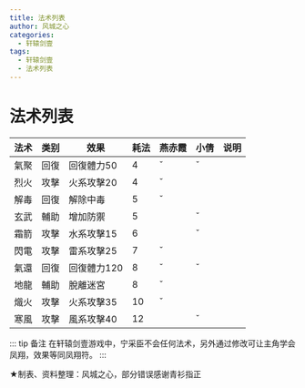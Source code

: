 ```yaml
---
title: 法术列表
author: 风城之心
categories:
  - 轩辕剑壹
tags:
  - 轩辕剑壹
  - 法术列表
---
```


# 法术列表

| 法术 | 类别    |效果    |耗法 |燕赤霞|小倩|说明|
| ---- | ----- |--------|----|----|----|----|
|氣聚   |回復   |回復體力50|4    |ˇ  |ˇ   |    |
|烈火   |攻擊   |火系攻擊20|4    |ˇ  |    |    |
|解毒   |回復   |解除中毒  |5    |ˇ  |    |    |
|玄武   |輔助   |增加防禦  |5    |   |	 ˇ|    |
|霜箭   |攻擊   |水系攻擊15|6    |   |	 ˇ|    |
|閃電   |攻擊   |雷系攻擊25|7    |	ˇ|    |    |
|氣還   |回復   |回復體力120|8   |	ˇ|	 ˇ|    |
|地龍   |輔助   |脫離迷宮  |8    |	ˇ|    |    |
|熾火   |攻擊   |火系攻擊35|10   |	ˇ|	  |    |	　
|寒風   |攻擊   |風系攻擊40|12   |   |   ˇ|    |


::: tip 备注
在轩辕剑壹游戏中，宁采臣不会任何法术，另外通过修改可让主角学会凤翔，效果等同凤翔符。
:::

★制表、资料整理：风城之心，部分错误感谢青衫指正

<style scoped>
  .vp-doc td {
    border: 1px solid var(--vp-c-divider); 
    padding: 10px 15px;
}

  .vp-doc th {
    border: 1px solid var(--vp-c-divider); 
    padding: 10px 15px;
    height:30px;
}
</style>